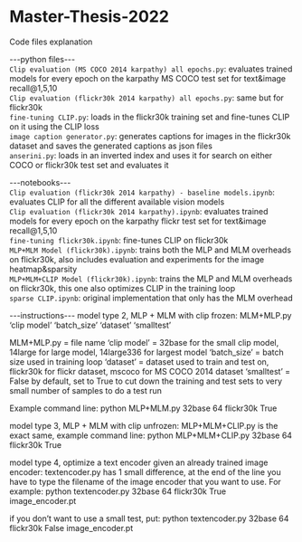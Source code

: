 # Master-Thesis-2022

Code files explanation

---python files---  
`Clip evaluation (MS COCO 2014 karpathy) all epochs.py`: evaluates trained models for every epoch on the karpathy MS COCO test set for text&image recall@1,5,10  
`Clip evaluation (flickr30k 2014 karpathy) all epochs.py`: same but for flickr30k  
`fine-tuning CLIP.py`: loads in the flickr30k training set and fine-tunes CLIP on it using the CLIP loss  
`image caption generator.py`: generates captions for images in the flickr30k dataset and saves the generated captions as json files  
`anserini.py`: loads in an inverted index and uses it for search on either COCO or flickr30k test set and evaluates it  
  
---notebooks---  
`Clip evaluation (flickr30k 2014 karpathy) - baseline models.ipynb`: evaluates CLIP for all the different available vision models  
`Clip evaluation (flickr30k 2014 karpathy).ipynb`: evaluates trained models for every epoch on the karpathy flickr test set for text&image recall@1,5,10  
`fine-tuning flickr30k.ipynb`: fine-tunes CLIP on flickr30k  
`MLP+MLM Model (flickr30k).ipynb`: trains both the MLP and MLM overheads on flickr30k, also includes evaluation and experiments for the image heatmap&sparsity  
`MLP+MLM+CLIP Model (flickr30k).ipynb`: trains the MLP and MLM overheads on flickr30k, this one also optimizes CLIP in the training loop  
`sparse CLIP.ipynb`: original implementation that only has the MLM overhead  

---instructions---
model type 2, MLP + MLM with clip frozen:
MLM+MLP.py ‘clip model’ ‘batch_size’ ‘dataset’ ‘smalltest’

MLM+MLP.py = file name
‘clip model’ = 32base for the small clip model, 14large for large model, 14large336 for largest model
‘batch_size’ = batch size used in training loop
‘dataset’ = dataset used to train and test on, flickr30k for flickr dataset, mscoco for MS COCO 2014 dataset
‘smalltest’ = False by default, set to True to cut down the training and test sets to very small number of samples to do a test run

Example command line: 
python MLP+MLM.py 32base 64 flickr30k True

model type 3, MLP + MLM with clip unfrozen:
MLP+MLM+CLIP.py is the exact same, example command line:
python MLP+MLM+CLIP.py 32base 64 flickr30k True

model type 4, optimize a text encoder given an already trained image encoder:
textencoder.py has 1 small difference, at the end of the line you have to type the filename of the image encoder that you want to use. For example:
python textencoder.py 32base 64 flickr30k True image_encoder.pt

if you don’t want to use a small test, put:
python textencoder.py 32base 64 flickr30k False image_encoder.pt
